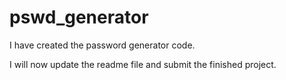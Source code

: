 # pswd_generator

I have created the password generator code.

I will now update the readme file and submit the finished project.